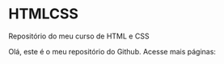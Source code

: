# HTMLCSS
Repositório do meu curso de HTML e CSS

Olá, este é o meu repositório do Github. Acesse mais páginas:


